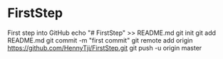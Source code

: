 # FirstStep
First step into GitHub 
echo "# FirstStep" >> README.md
git init
git add README.md
git commit -m "first commit"
git remote add origin https://github.com/HennyTji/FirstStep.git
git push -u origin master
